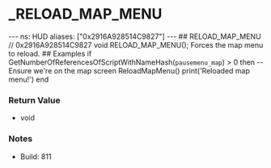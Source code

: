 # _RELOAD_MAP_MENU

--- ns: HUD aliases: ["0x2916A928514C9827"] --- ## RELOAD_MAP_MENU  // 0x2916A928514C9827 void RELOAD_MAP_MENU();  Forces the map menu to reload.  ## Examples if GetNumberOfReferencesOfScriptWithNameHash(`pausemenu_map`) > 0 then -- Ensure we're on the map screen ReloadMapMenu() print('Reloaded map menu!') end

### Return Value
* void

### Notes
* Build: 811

